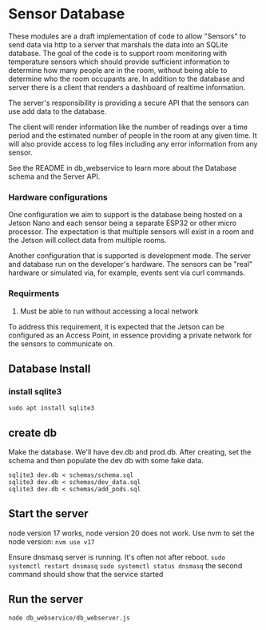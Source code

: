 # Sensor Database

These modules are a draft implementation of code to allow "Sensors" to send data via http to a server that marshals the data into an SQLite database. The goal of the code is to support room monitoring with temperature sensors which should provide sufficient information to determine how many people are in the room, without being able to determine who the room occupants are.  In addition to the database and server there is a client that renders a dashboard of realtime information.

The server's responsibility is providing a secure API that the sensors can use add data to the database.

The client will render information like the number of readings over a time period and the estimated number of people in the room at any given time. It will also provide access to log files including any error information from any sensor. 


See the README in db_webservice to learn more about the Database schema and the Server API.


### Hardware configurations

One configuration we aim to support is the database being hosted on a Jetson Nano and each sensor being a separate ESP32 or other micro processor. The expectation is that multiple sensors will exist in a room and the Jetson will collect data from multiple rooms.

Another configuration that is supported is development mode. The server and database run on the developer's hardware. The sensors can be "real" hardware or simulated via, for example, events sent via curl commands.


### Requirments

1. Must be able to run without accessing a local network

To address this requirement, it is expected that the Jetson can be configured as an Access Point, in essence providing a private network for the sensors to communicate on.


## Database Install

### install sqlite3

```
sudo apt install sqlite3
```


## create db

Make the database. We'll have dev.db and prod.db.
After creating, set the schema and then populate the dev db with some fake data.

```
sqlite3 dev.db < schemas/schema.sql
sqlite3 dev.db < schemas/dev_data.sql
sqlite3 dev.db < schemas/add_pods.sql
```

## Start the server

node version 17 works, node version 20 does not work. Use nvm to set the node version:
```nvm use v17```


Ensure dnsmasq server is running. It's often not after reboot. 
```sudo systemctl restart dnsmasq```
```sudo systemctl status dnsmasq```
the second command should show that the service started


## Run the server
```
node db_webservice/db_webserver.js
```

